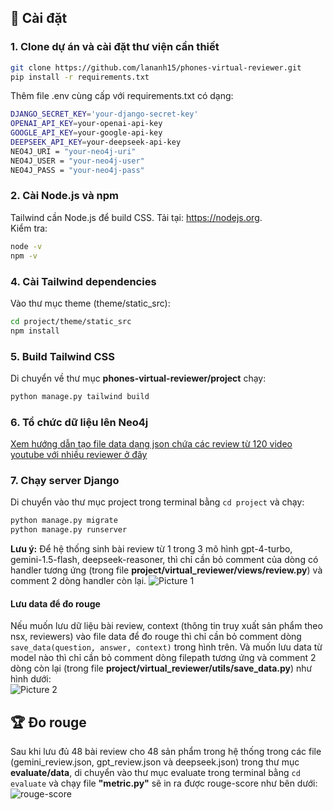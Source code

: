 ## 🚀 Cài đặt

### 1. Clone dự án và cài đặt thư viện cần thiết
```bash
git clone https://github.com/lananh15/phones-virtual-reviewer.git
pip install -r requirements.txt
```
Thêm file .env cùng cấp với requirements.txt có dạng:
```bash
DJANGO_SECRET_KEY='your-django-secret-key'
OPENAI_API_KEY=your-openai-api-key
GOOGLE_API_KEY=your-google-api-key
DEEPSEEK_API_KEY=your-deepseek-api-key
NEO4J_URI = "your-neo4j-uri"
NEO4J_USER = "your-neo4j-user"
NEO4J_PASS = "your-neo4j-pass"
```
### 2. Cài Node.js và npm
Tailwind cần Node.js để build CSS. Tải tại: https://nodejs.org.  
Kiểm tra:
```bash
node -v
npm -v
```
### 4. Cài Tailwind dependencies
Vào thư mục theme (theme/static_src):
```bash
cd project/theme/static_src
npm install
```
### 5. Build Tailwind CSS
Di chuyển về thư mục **phones-virtual-reviewer/project** chạy:
```bash
python manage.py tailwind build
```
### 6. Tổ chức dữ liệu lên Neo4j
[Xem hướng dẫn tạo file data dạng json chứa các review từ 120 video youtube với nhiều reviewer ở đây](review_graph/README.md)

### 7. Chạy server Django
Di chuyển vào thư mục project trong terminal bằng `cd project` và chạy:
```bash
python manage.py migrate
python manage.py runserver
```
**Lưu ý:** Để hệ thống sinh bài review từ 1 trong 3 mô hình gpt-4-turbo, gemini-1.5-flash, deepseek-reasoner, thì chỉ cần bỏ comment của dòng có handler tương ứng (trong file **project/virtual_reviewer/views/review.py**) và comment 2 dòng handler còn lại.
![Picture 1](https://github.com/user-attachments/assets/2f22c404-790b-4f13-8109-8ff7dc4d5e73)  
#### Lưu data để đo rouge
Nếu muốn lưu dữ liệu bài review, context (thông tin truy xuất sản phẩm theo nsx, reviewers) vào file data để đo rouge thì chỉ cần bỏ comment dòng `save_data(question, answer, context)` trong hình trên. Và muốn lưu data từ model nào thì chỉ cần bỏ comment dòng filepath tương ứng và comment 2 dòng còn lại (trong file **project/virtual_reviewer/utils/save_data.py**) như hình dưới:  
![Picture 2](https://github.com/user-attachments/assets/3a5cb47f-88b3-4dc8-8bc0-bb4cdf3d7fef)  

## 🏆 Đo rouge
Sau khi lưu đủ 48 bài review cho 48 sản phẩm trong hệ thống trong các file (gemini_review.json, gpt_review.json và deepseek.json) trong thư mục **evaluate/data**, di chuyển vào thư mục evaluate trong terminal bằng `cd evaluate` và chạy file **"metric.py"** sẽ in ra được rouge-score như bên dưới:  
![rouge-score](https://github.com/user-attachments/assets/a0430897-be3c-48c5-91d3-269d51becc8f)  